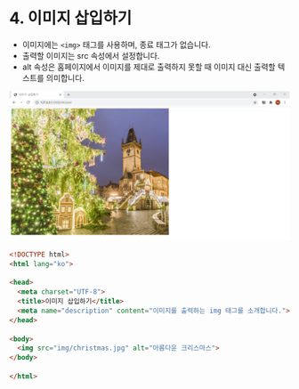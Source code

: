 # 4. 이미지 삽입하기
- 이미지에는 `<img>` 태그를 사용하며, 종료 태그가 없습니다.
- 출력할 이미지는 src 속성에서 설정합니다.
- alt 속성은 홈페이지에서 이미지를 제대로 출력하지 못할 때 이미지 대신 출력할 텍스트를 의미합니다.  
  
![이미지 삽입하기](img/04.png)
```html
<!DOCTYPE html>
<html lang="ko">

<head>
  <meta charset="UTF-8">
  <title>이미지 삽입하기</title>
  <meta name="description" content="이미지를 출력하는 img 태그를 소개합니다.">
</head>

<body>
  <img src="img/christmas.jpg" alt="아름다운 크리스마스">
</body>

</html>
```